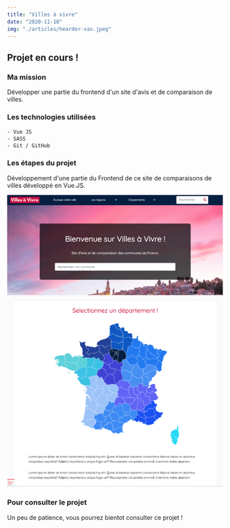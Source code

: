 ```yaml
---
title: "Villes à vivre"
date: "2020-11-10"
img: "./articles/hearder-vav.jpeg"
---
```


## Projet en cours !

### Ma mission

Développer une partie du frontend d'un site d'avis et de comparaison de villes.

### Les technologies utilisées

    - Vue JS
    - SASS
    - Git / GitHub

### Les étapes du projet

Développement d'une partie du Frontend de ce site de comparaisons de villes développé en Vue.JS.

![villes à vivre](./img-vav/accueil-vav.jpg)

### Pour consulter le projet

Un peu de patience, vous pourrez bientot consulter ce projet !
